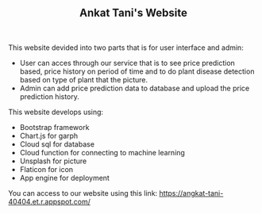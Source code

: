 <h2 align="center">Ankat Tani's Website</h2>
<br>

This website devided into two parts that is for user interface and admin:
  - User can acces through our service that is to see price prediction based, price history on period of time and to do plant disease detection based on type of plant that the picture.
  - Admin can add price prediction data to database and upload the price prediction history.

This website develops using:
 - Bootstrap framework
 - Chart.js for garph
 - Cloud sql for database
 - Cloud function for connecting to machine learning
 - Unsplash for picture
 - Flaticon for icon
 - App engine for deployment
 
You can access to our website using this link:
https://angkat-tani-40404.et.r.appspot.com/
